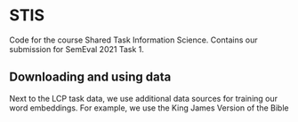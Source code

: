 # STIS
Code for the course Shared Task Information Science. Contains our submission for SemEval 2021 Task 1.


## Downloading and using data

Next to the LCP task data, we use additional data sources for training our
word embeddings. For example, we use the King James Version of the Bible 